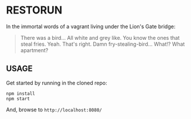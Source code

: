 # RESTORUN

In the immortal words of a vagrant living under the Lion's Gate bridge:

> There was a bird... All white and grey like. You know the ones that steal fries. Yeah. That's right. Damn fry-stealing-bird... What!? What apartment?

## USAGE

Get started by running in the cloned repo:

```
npm install
npm start
```

And, browse to `http://localhost:8080/`
